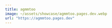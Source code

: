 ```yaml
---
title: agmmtoo
image: ~/assets/showcase/agmmtoo.pages.dev.webp
url: "https://agmmtoo.pages.dev"
---
```

